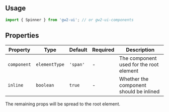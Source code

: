 ## Usage

```js
import { Spinner } from 'gw2-ui'; // or gw2-ui-components
```

## Properties

| Property    | Type          | Default  | Required | Description                             |
| ----------- | ------------- | -------- | -------- | --------------------------------------- |
| `component` | `elementType` | `'span'` | -        | The component used for the root element |
| `inline`    | `boolean`     | `true`   | -        | Whether the component should be inlined |

The remaining props will be spread to the root element.

